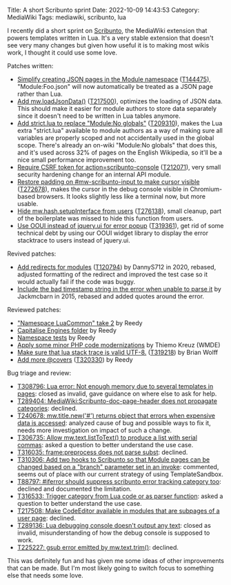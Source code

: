 Title: A short Scribunto sprint
Date: 2022-10-09 14:43:53
Category: MediaWiki
Tags: mediawiki, scribunto, lua

I recently did a short sprint on [Scribunto](https://www.mediawiki.org/wiki/Extension:Scribunto), the MediaWiki extension that powers templates written in Lua. It's a very stable extension that doesn't see very many changes
but given how useful it is to making most wikis work, I thought it could use some love.

Patches written:

* [Simplify creating JSON pages in the Module namespace](https://gerrit.wikimedia.org/r/c/mediawiki/extensions/Scribunto/+/833989) ([T144475](https://phabricator.wikimedia.org/T144475)), "Module:Foo.json" will now automatically
  be treated as a JSON page rather than Lua.
* [Add mw.loadJsonData()](https://gerrit.wikimedia.org/r/c/mediawiki/extensions/Scribunto/+/833990) ([T217500](https://phabricator.wikimedia.org/T217500)), optimizes the loading of JSON data. This should make it
  easier for module authors to store data separately since it doesn't need to be written in Lua tables anymore.
* [Add strict.lua to replace "Module:No globals"](https://gerrit.wikimedia.org/r/c/mediawiki/extensions/Scribunto/+/834623) ([T209310](https://phabricator.wikimedia.org/T209310)), makes the Lua extra "strict.lua"
  available to module authors as a way of making sure all variables are properly scoped and not accidentally used in the global scope. There's already an on-wiki "Module:No globals" that does this, and it's used across 32% of
  pages on the English Wikipedia, so it'll be a nice small performance improvement too.
* [Require CSRF token for action=scribunto-console](https://gerrit.wikimedia.org/r/c/mediawiki/extensions/Scribunto/+/836962) ([T212071](https://phabricator.wikimedia.org/T212071)), very small security hardening change for an
  internal API module.
* [Restore padding on #mw-scribunto-input to make cursor visible](https://gerrit.wikimedia.org/r/c/mediawiki/extensions/Scribunto/+/839039) ([T272678](https://phabricator.wikimedia.org/T272678)), makes the cursor in the debug
  console visible in Chromium-based browsers. It looks slightly less like a terminal now, but more usable.
* [Hide mw.hash.setupInterface from users](https://gerrit.wikimedia.org/r/c/mediawiki/extensions/Scribunto/+/839035) ([T276138](https://phabricator.wikimedia.org/T276138)), small cleanup, part of the boilerplate was missed to
  hide this function from users.
* [Use OOUI instead of jquery.ui for error popup](https://gerrit.wikimedia.org/r/c/mediawiki/extensions/Scribunto/+/838283) ([T319361](https://phabricator.wikimedia.org/T319361)), get rid of some technical debt by using our
  OOUI widget library to display the error stacktrace to users instead of jquery.ui.

Revived patches:

* [Add redirects for modules](https://gerrit.wikimedia.org/r/c/mediawiki/extensions/Scribunto/+/574086) ([T120794](https://phabricator.wikimedia.org/T120794)) by DannyS712 in 2020, rebased, adjusted formatting of the redirect and improved
  the test case so it would actually fail if the code was buggy.
* [Include the bad timestamp string in the error when unable to parse it](https://gerrit.wikimedia.org/r/c/mediawiki/extensions/Scribunto/+/223888) by Jackmcbarn in 2015, rebased and added quotes around the error.

Reviewed patches:

* ["Namespace LuaCommon" take 2](https://gerrit.wikimedia.org/r/c/mediawiki/extensions/Scribunto/+/820118) by Reedy
* [Capitalise Engines folder](https://gerrit.wikimedia.org/r/c/mediawiki/extensions/Scribunto/+/818581) by Reedy
* [Namespace tests](https://gerrit.wikimedia.org/r/c/mediawiki/extensions/Scribunto/+/818583) by Reedy
* [Apply some minor PHP code modernizations](https://gerrit.wikimedia.org/r/c/mediawiki/extensions/Scribunto/+/836228) by Thiemo Kreuz (WMDE)
* [Make sure that lua stack trace is valid UTF-8.](https://gerrit.wikimedia.org/r/c/mediawiki/extensions/Scribunto/+/838226) ([T319218](https://phabricator.wikimedia.org/T319218)) by Brian Wolff
* [Add more @covers](https://gerrit.wikimedia.org/r/c/mediawiki/extensions/Scribunto/+/840335) ([T320330](https://phabricator.wikimedia.org/T320330)) by Reedy

Bug triage and review:

* [T308796: Lua error: Not enough memory due to several templates in pages](https://phabricator.wikimedia.org/T308796): closed as invalid, gave guidance on where else to ask for help.
* [T289404: MediaWiki:Scribunto-doc-page-header does not propagate categories](https://phabricator.wikimedia.org/T289404): declined.
* [T240678: mw.title.new('#') returns object that errors when expensive data is accessed](https://phabricator.wikimedia.org/T240678): analyzed cause of bug and possible ways to fix it, needs more investigation on impact of such
  a change.
* [T306735: Allow mw.text.listToText() to produce a list with serial commas](https://phabricator.wikimedia.org/T306735): asked a question to better understand the use case.
* [T316035: frame:preprocess does not parse subst](https://phabricator.wikimedia.org/T316035): declined.
* [T310306: Add two hooks to Scribunto so that Module pages can be changed based on a "branch" parameter set in an invoke](https://phabricator.wikimedia.org/T310306): commented, seems out of place with our current strategy of using
  TemplateSandbox.
* [T88797: #iferror should suppress scribunto error tracking category too](https://phabricator.wikimedia.org/T88797): declined and documented the limitation.
* [T316533: Trigger category from Lua code or as parser function](https://phabricator.wikimedia.org/T316533): asked a question to better understand the use case.
* [T217508: Make CodeEditor available in modules that are subpages of a user page](https://phabricator.wikimedia.org/T217508): declined.
* [T289136: Lua debugging console doesn't output any text](https://phabricator.wikimedia.org/T289136): closed as invalid, misunderstanding of how the debug console is supposed to work.
* [T225227: gsub error emitted by mw.text.trim()](https://phabricator.wikimedia.org/T225227): declined.

This was definitely fun and has given me some ideas of other improvements that can be made. But I'm most likely going to switch focus to something else that needs some love.
